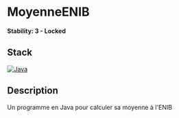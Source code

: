 # MoyenneENIB
**Stability: 3 - Locked**

## Stack
[![Java](http://svgporn.com/logos/java.svg)](https://www.java.com/)

## Description
Un programme en Java pour calculer sa moyenne à l'ENIB
